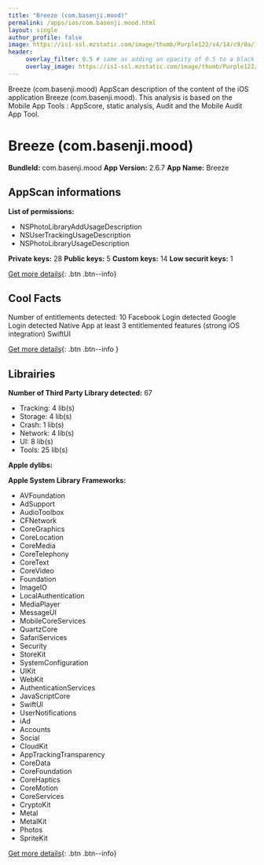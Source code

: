 ```yaml
---
title: "Breeze (com.basenji.mood)"
permalink: /apps/ios/com.basenji.mood.html
layout: single
author_profile: false
image: https://is1-ssl.mzstatic.com/image/thumb/Purple122/v4/14/c9/0a/14c90ad4-e3c9-b1fb-2325-7a0f2ef15628/AppIcon-0-1x_U007emarketing-0-6-0-sRGB-85-220.png/512x512bb.jpg
header: 
     overlay_filter: 0.5 # same as adding an opacity of 0.5 to a black background
     overlay_image: https://is1-ssl.mzstatic.com/image/thumb/Purple122/v4/14/c9/0a/14c90ad4-e3c9-b1fb-2325-7a0f2ef15628/AppIcon-0-1x_U007emarketing-0-6-0-sRGB-85-220.png/512x512bb.jpg
---
```

Breeze (com.basenji.mood) AppScan description of the content of the iOS application Breeze (com.basenji.mood). This analysis is based on the Mobile App Tools : AppScore, static analysis, Audit and the Mobile Audit App Tool.

# Breeze (com.basenji.mood)

**BundleId:** com.basenji.mood
**App Version:** 2.6.7
**App Name:** Breeze


## AppScan informations 

**List of permissions:** 
- NSPhotoLibraryAddUsageDescription
- NSUserTrackingUsageDescription
- NSPhotoLibraryUsageDescription
  
  
**Private keys:** 28
**Public keys:** 5
**Custom keys:** 14
**Low securit keys:** 1
  
[Get more details](/pricing.html){: .btn .btn--info}

## Cool Facts

Number of entitlements detected: 10
Facebook Login detected
Google Login detected
Native App
at least 3 entitlemented features (strong iOS integration)
SwiftUI
  
[Get more details](/pricing.html){: .btn .btn--info }

## Librairies 
**Number of Third Party Library detected:** 67
- Tracking: 4 lib(s)
- Storage: 4 lib(s)
- Crash: 1 lib(s)
- Network: 4 lib(s)
- UI: 8 lib(s)
- Tools: 25 lib(s)


**Apple dylibs:**


**Apple System Library Frameworks:**
- AVFoundation
- AdSupport
- AudioToolbox
- CFNetwork
- CoreGraphics
- CoreLocation
- CoreMedia
- CoreTelephony
- CoreText
- CoreVideo
- Foundation
- ImageIO
- LocalAuthentication
- MediaPlayer
- MessageUI
- MobileCoreServices
- QuartzCore
- SafariServices
- Security
- StoreKit
- SystemConfiguration
- UIKit
- WebKit
- AuthenticationServices
- JavaScriptCore
- SwiftUI
- UserNotifications
- iAd
- Accounts
- Social
- CloudKit
- AppTrackingTransparency
- CoreData
- CoreFoundation
- CoreHaptics
- CoreMotion
- CoreServices
- CryptoKit
- Metal
- MetalKit
- Photos
- SpriteKit


  
[Get more details](/pricing.html){: .btn .btn--info}

